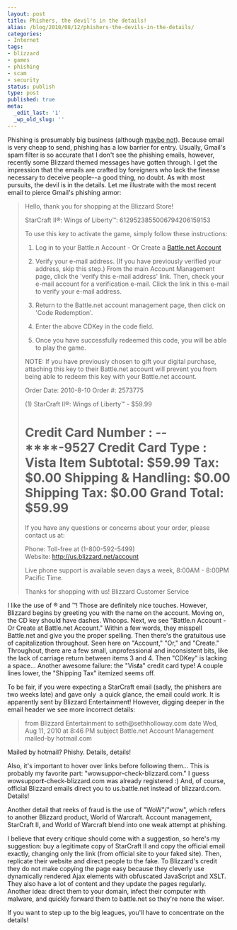 ```yaml
---
layout: post
title: Phishers, the devil's in the details!
alias: /blog/2010/08/12/phishers-the-devils-in-the-details/
categories:
- Internet
tags:
- blizzard
- games
- phishing
- scam
- security
status: publish
type: post
published: true
meta:
  _edit_last: '1'
  _wp_old_slug: ''
---
```

Phishing is presumably big business (although <a title="Dancho Danchev's analysis of profit in the digital black market" href="http://www.zdnet.com/blog/security/microsoft-study-debunks-profitability-of-the-underground-economy/3522" target="_blank">maybe not</a>). Because email is very cheap to send, phishing has a low barrier for entry. Usually, Gmail's spam filter is so accurate that I don't see the phishing emails, however, recently some Blizzard themed messages have gotten through. I get the impression that the emails are crafted by foreigners who lack the finesse necessary to deceive people--a good thing, no doubt. As with most pursuits, the devil is in the details. Let me illustrate with the most recent email to pierce Gmail's phishing armor:
<blockquote>Hello, thank you for shopping at the Blizzard Store!

StarCraft II®: Wings of Liberty™: 6129523855006794206159153

To use this key to activate the game, simply follow these instructions:
1. Log in to your Battle.n Account - Or Create a <a href="http://us.battle.net.wowsuppor-check-blizzard. com" target="nofollow">Battle.net Account</a>

2. Verify your e-mail address. (If you have previously verified your address, skip this step.) From the main Account Management page, click the 'verify this e-mail address' link. Then, check your e-mail account for a verification e-mail. Click the link in this e-mail to verify your e-mail address.

3. Return to the Battle.net account management page, then click on 'Code Redemption'.
4. Enter the above CDKey in the code field.

5. Once you have successfully redeemed this code, you will be able to play the game.

NOTE: If you have previously chosen to gift your digital purchase, attaching this key to their Battle.net account will prevent you from being able to redeem this key with your Battle.net account.

Order Date: 2010-8-10
Order #: 2573775

(1) StarCraft II®: Wings of Liberty™ - $59.99

Credit Card Number : ****-****-****-9527
Credit Card Type : Vista
Item Subtotal: $59.99
Tax: $0.00
Shipping &amp; Handling: $0.00
Shipping Tax: $0.00
Grand Total: $59.99
===========================================

If you have any questions or concerns about your order, please contact us at:

Phone: Toll-free at (1-800-592-5499)
Website: <a href="http://us.blizzard.net/account" target="_blank">http://us.blizzard.net/account</a>

Live phone support is available seven days a week, 8:00AM - 8:00PM Pacific Time.

Thanks for shopping with us!
Blizzard Customer Service</blockquote>
I like the use of ® and ™! Those are definitely nice touches. However, Blizzard begins by greeting you with the name on the account. Moving on, the CD key should have dashes. Whoops. Next, we see "Battle.n Account - Or Create at Battle.net Account." Within a few words, they misspell Battle.net and give you the proper spelling. Then there's the gratuitous use of capitalization throughout. Seen here on "Account," "Or," and "Create." Throughout, there are a few small, unprofessional and inconsistent bits, like the lack of carriage return between items 3 and 4. Then "CDKey" is lacking a space... Another awesome failure: the "Vis<strong><em>t</em></strong>a" credit card type! A couple lines lower, the "Shipping Tax" itemized seems off.

To be fair, if you were expecting a StarCraft email (sadly, the phishers are two weeks late) and gave only  a quick glance, the email could work. It is apparently sent by Blizzard Entertainment! However, digging deeper in the email header we see more incorrect details:
<blockquote>from	Blizzard Entertainment
to	seth@sethholloway.com
date	Wed, Aug 11, 2010 at 8:46 PM
subject	Battle.net Account Management
mailed-by	hotmail.com</blockquote>
Mailed by hotmail? Phishy. Details, details!

Also, it's important to hover over links before following them... This is probably my favorite part: "wowsuppor-check-blizzard.com." I guess wowsuppor<strong><em>t</em></strong>-check-blizzard.com was already registered :) And, of course, official Blizzard emails direct you to us.battle.net instead of blizzard.com. Details!

Another detail that reeks of fraud is the use of "WoW"/"wow", which refers to another Blizzard product, World of Warcraft. Account management, StarCraft II, and World of Warcraft blend into one weak attempt at phishing.

I believe that every critique should come with a suggestion, so here's my suggestion: buy a legitimate copy of StarCraft II and copy the official email exactly, changing only the link (from official site to your faked site). Then, replicate their website and direct people to the fake. To Blizzard's credit they do not make copying the page easy because they cleverly use dynamically rendered Ajax elements with obfuscated JavaScript and XSLT. They also have a lot of content and they update the pages regularly. Another idea: direct them to your domain, infect their computer with malware, and quickly forward them to battle.net so they're none the wiser.

If you want to step up to the big leagues, you'll have to concentrate on the details!
